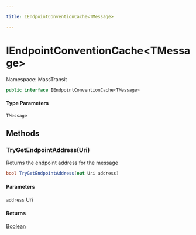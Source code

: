 ```yaml
---

title: IEndpointConventionCache<TMessage>

---
```


# IEndpointConventionCache\<TMessage\>

Namespace: MassTransit

```csharp
public interface IEndpointConventionCache<TMessage>
```

#### Type Parameters

`TMessage`<br/>

## Methods

### **TryGetEndpointAddress(Uri)**

Returns the endpoint address for the message

```csharp
bool TryGetEndpointAddress(out Uri address)
```

#### Parameters

`address` Uri<br/>

#### Returns

[Boolean](https://learn.microsoft.com/en-us/dotnet/api/system.boolean)<br/>
